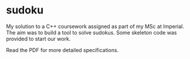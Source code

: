 # sudoku
My solution to a C++ coursework assigned as part of my MSc at Imperial. The aim was to build a tool to solve sudokus. Some skeleton code was provided to start our work.

Read the PDF for more detailed specifications.
